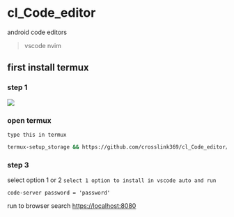 # cl_Code_editor
android code editors 
>vscode
>nvim

## first install termux 

### step 1

[<img src="https://styles.redditmedia.com/t5_39nh3/styles/communityIcon_9d82u6xlkz621.png">](https://f-droid.org/repo/com.termux_1021.apk)

### open termux 

`type this in termux`
```sh
termux-setup_storage && https://github.com/crosslink369/cl_Code_editor/blob/main/Cl-e.c && gcc Cl-e.c -o cl-editor && ./cl-editor
```
### step 3
select option 1 or 2
`select 1 option to install in vscode auto and run`
```
code-server password = 'password'
```
run to browser search [https://localhost:8080](https://localhost:8080)
